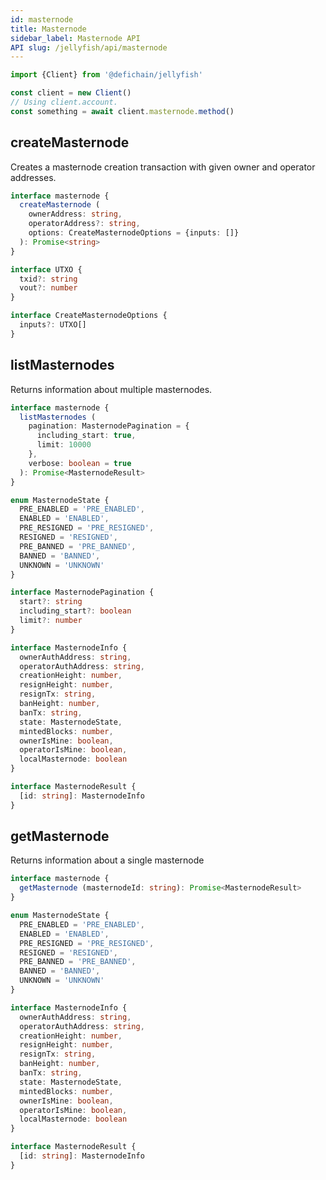 ```yaml
---
id: masternode
title: Masternode
sidebar_label: Masternode API
API slug: /jellyfish/api/masternode
---
```


```js
import {Client} from '@defichain/jellyfish'

const client = new Client()
// Using client.account.
const something = await client.masternode.method()
```

## createMasternode

Creates a masternode creation transaction with given owner and operator addresses.

```ts title="client.masternode.createMasternode()"
interface masternode {
  createMasternode (
    ownerAddress: string,
    operatorAddress?: string,
    options: CreateMasternodeOptions = {inputs: []}
  ): Promise<string>
}

interface UTXO {
  txid?: string
  vout?: number
}

interface CreateMasternodeOptions {
  inputs?: UTXO[]
}
```

## listMasternodes

Returns information about multiple masternodes.

```ts title="client.masternode.listMasternodes()"
interface masternode {
  listMasternodes (
    pagination: MasternodePagination = {
      including_start: true,
      limit: 10000
    },
    verbose: boolean = true
  ): Promise<MasternodeResult>
}

enum MasternodeState {
  PRE_ENABLED = 'PRE_ENABLED',
  ENABLED = 'ENABLED',
  PRE_RESIGNED = 'PRE_RESIGNED',
  RESIGNED = 'RESIGNED',
  PRE_BANNED = 'PRE_BANNED',
  BANNED = 'BANNED',
  UNKNOWN = 'UNKNOWN'
}

interface MasternodePagination {
  start?: string
  including_start?: boolean
  limit?: number
}

interface MasternodeInfo {
  ownerAuthAddress: string,
  operatorAuthAddress: string,
  creationHeight: number,
  resignHeight: number,
  resignTx: string,
  banHeight: number,
  banTx: string,
  state: MasternodeState,
  mintedBlocks: number,
  ownerIsMine: boolean,
  operatorIsMine: boolean,
  localMasternode: boolean
}

interface MasternodeResult {
  [id: string]: MasternodeInfo
}
```

## getMasternode

Returns information about a single masternode

```ts title="client.masternode.getMasternode()"
interface masternode {
  getMasternode (masternodeId: string): Promise<MasternodeResult>
}

enum MasternodeState {
  PRE_ENABLED = 'PRE_ENABLED',
  ENABLED = 'ENABLED',
  PRE_RESIGNED = 'PRE_RESIGNED',
  RESIGNED = 'RESIGNED',
  PRE_BANNED = 'PRE_BANNED',
  BANNED = 'BANNED',
  UNKNOWN = 'UNKNOWN'
}

interface MasternodeInfo {
  ownerAuthAddress: string,
  operatorAuthAddress: string,
  creationHeight: number,
  resignHeight: number,
  resignTx: string,
  banHeight: number,
  banTx: string,
  state: MasternodeState,
  mintedBlocks: number,
  ownerIsMine: boolean,
  operatorIsMine: boolean,
  localMasternode: boolean
}

interface MasternodeResult {
  [id: string]: MasternodeInfo
}
```
